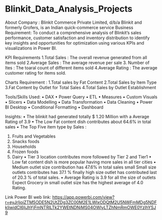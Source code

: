 # Blinkit_Data_Analysis_Projects
About Company : Blinkit Commerce Private Limited, d/b/a Blinkit and formerly Grofers, is an Indian quick-commerce service
Business Requirement:
To conduct a comprehensive analysis of Blinkit’s sales performance, customer satisfaction and inventory distribution to identify key insights and opportunities for optimization using various KPIs and visualizations in Power BI.

KPI Requirements
1.Total Sales : The overall revenue generated from all items sold
2.Average Sales : The average revenue per sale
3. Number of Ites : The toaral count of different items sold
4.Average Rating : The average customer rating for items sold.

Charts Requirement :
1.Total sales by Fat Content
2.Total Sales by Item Type 
3.Fat Content by Outlet for Total Sales 
4.Total Sales by Outlet Establishment 

Tools/Skills Used:
•	DAX
•	Power Query
•	ETL
•	Measures
•	Custom Visuals
•	Slicers
•	Data Modelling
•	Data Transformation
•	Data Cleaning
•	Power BI Desktop
•	Conditional Formatting
•	Dashboard


Insights:
•	The blinkit had generated totally $ 1.20 Million with a Average Rating of 3.9 
•	The Low Fat content dish contributes about 64.6% in total sales
•	The Top Five item type by Sales :
1.	Fruits and Vegetables
2.	Snacks foods
3.	Households
4.	Frozen foods
5.	Dairy 
•	Tier 3 location contributes more followed by Tier 2 and Tier1
•	Low fat content dish is more popular having more sales in all tier cities
•	Medium outlet size contribution has 47.6% in total sales small Small size outlets contributes has 37.1 % finally high size outlet has contributed last of 20.3 % of total sales.
•	Average Rating is 3.9 for all the size of outlets Expect Grocery in small outlet size has the highest average of 4.0 Rating.

Link
Power BI web link:
https://app.powerbi.com/view?r=eyJrIjoiZTM5ODE5N2UtZDg3ZC00M2E1LWIxODQtM2U5NWFmMDg5NDFkIiwidCI6IjJhYjFmNTRlLTk2YWEtNDNiMS04OWIyLTZhNmRmOWE0YzlhYSJ9

